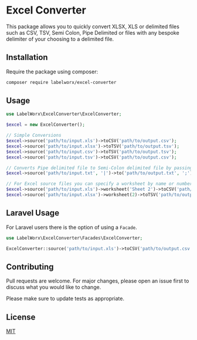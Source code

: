 # Excel Converter

This package allows you to quickly convert XLSX, XLS or delimited files such as CSV, TSV, Semi Colon, Pipe Delimited or 
files with any bespoke delimiter of your choosing to a delimited file.
 
## Installation

Require the package using composer:

```bash
composer require labelworx/excel-converter
```

## Usage

```php
use LabelWorx\ExcelConverter\ExcelConverter;

$excel = new ExcelConverter();

// Simple Conversions
$excel->source('path/to/input.xls')->toCSV('path/to/output.csv');
$excel->source('path/to/input.xlsx')->toTSV('path/to/output.tsv');
$excel->source('path/to/input.csv')->toTSV('path/to/output.tsv');
$excel->source('path/to/input.tsv')->toCSV('path/to/output.csv');

// Converts Pipe delimited file to Semi-Colon delimited file by passing delimiters
$excel->source('path/to/input.txt', '|')->to('path/to/output.txt', ';');

// For Excel source files you can specify a worksheet by name or number
$excel->source('path/to/input.xls')->worksheet('Sheet 2')->toCSV('path/to/output.csv');
$excel->source('path/to/input.xlsx')->worksheet(2)->toTSV('path/to/output.tsv');
```

## Laravel Usage
For Laravel users there is the option of using a `Facade`.
```php
use LabelWorx\ExcelConverter\Facades\ExcelConverter;

ExcelConverter::source('path/to/input.xls')->toCSV('path/to/output.csv');
```

## Contributing
Pull requests are welcome. For major changes, please open an issue first to discuss what you would like to change.

Please make sure to update tests as appropriate.

## License
[MIT](./LICENSE.md)
